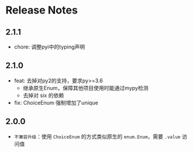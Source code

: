 # Release Notes

## 2.1.1
- chore: 调整pyi中的typing声明

## 2.1.0
- feat: 去掉对py2的支持，要求py>=3.6
    - 继承原生Enum，保障其他项目使用时能通过mypy检测
    - 去掉对 six 的依赖
- fix: ChoiceEnum 强制增加了unique

## 2.0.0
- `不兼容升级`：使用 `ChoiceEnum` 的方式类似原生的 `enum.Enum`，需要 `.value` 访问值
